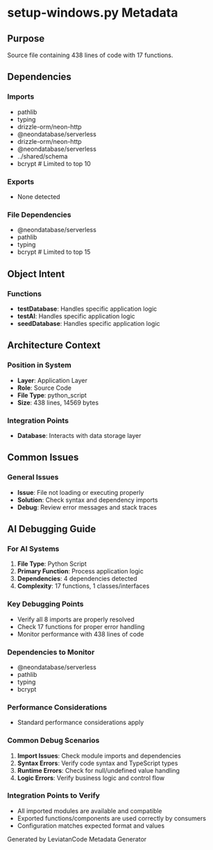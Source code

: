 # setup-windows.py Metadata

## Purpose
Source file containing 438 lines of code with 17 functions.

## Dependencies

### Imports
- pathlib
- typing
- drizzle-orm/neon-http
- @neondatabase/serverless
- drizzle-orm/neon-http
- @neondatabase/serverless
- ../shared/schema
- bcrypt  # Limited to top 10

### Exports
- None detected

### File Dependencies
- @neondatabase/serverless
- pathlib
- typing
- bcrypt  # Limited to top 15

## Object Intent

### Functions
- **testDatabase**: Handles specific application logic
- **testAI**: Handles specific application logic
- **seedDatabase**: Handles specific application logic


## Architecture Context

### Position in System
- **Layer**: Application Layer
- **Role**: Source Code
- **File Type**: python_script
- **Size**: 438 lines, 14569 bytes

### Integration Points
- **Database**: Interacts with data storage layer

## Common Issues

### General Issues
- **Issue**: File not loading or executing properly
- **Solution**: Check syntax and dependency imports
- **Debug**: Review error messages and stack traces

## AI Debugging Guide

### For AI Systems
1. **File Type**: Python Script
2. **Primary Function**: Process application logic
3. **Dependencies**: 4 dependencies detected
4. **Complexity**: 17 functions, 1 classes/interfaces

### Key Debugging Points
- Verify all 8 imports are properly resolved
- Check 17 functions for proper error handling
- Monitor performance with 438 lines of code

### Dependencies to Monitor
- @neondatabase/serverless
- pathlib
- typing
- bcrypt

### Performance Considerations
- Standard performance considerations apply

### Common Debug Scenarios
1. **Import Issues**: Check module imports and dependencies
2. **Syntax Errors**: Verify code syntax and TypeScript types
3. **Runtime Errors**: Check for null/undefined value handling
4. **Logic Errors**: Verify business logic and control flow

### Integration Points to Verify
- All imported modules are available and compatible
- Exported functions/components are used correctly by consumers
- Configuration matches expected format and values

Generated by LeviatanCode Metadata Generator
